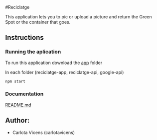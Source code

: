#Reciclatge

This application lets you to pic or upload a picture and return the Green Spot or the container that goes.

## Instructions

### Running the aplication

To run this application download the [app](https://github.com/carlotavicens/Reciclatge-app) folder

In each folder (reciclatge-app, reciclatge-api, google-api)
```sh
npm start
```


### Documentation

[README.md](./reciclatge-doc/README.md)


## Author:
- Carlota Vicens (carlotavicens)